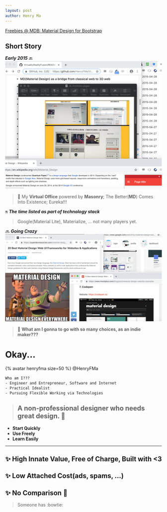 ```yaml
---
layout: post
author: Henry Ma
---
```


[Freebies @ MDB: Material Design for Bootstrap](https://mdbootstrap.com/freebies/)

## Short Story

**_Early 2015_** :back:   
![Image: Encounter with MD](/assets/images/EncounterMD.png)
> :eyes: My __Virtual Office__ powered by __Masonry__; The Better(__MD__) Comes Into Existence; Eureka!!!

:on: **_The time listed as part of technology stack_**
> Google(Material Lite), Materialize, ... not many players yet.

:soon: **_Going Crazy_**   
![Image: Material Design Everywhere](/assets/images/md-everywhere-all.png)
> :bow: __What am I gonna to go with so many choices, as an indie maker???__

# Okay...

{% avatar henryfma size=50 %} @HenryFMa
```
Who am I???
- Engineer and Entrepreneur, Software and Internet
- Practical Idealist
- Pursuing Flexible Working via Technologies
```

> ## A non-professional designer who needs great design. :whale:   
- __Start Quickly__
- __Use Freely__
- __Learn Easily__

- - -

## :sparkles: __High Innate Value, Free of Charge, Built with <3__
> 

## :sparkles: __Low Attached Cost(ads, spams, ...)__
> 

## :sparkles: __No Comparison :shit:__
> Someone has :bowtie: